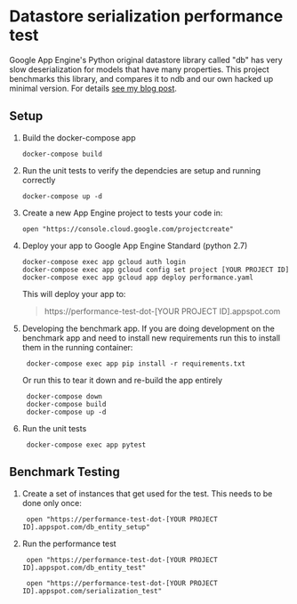 # Datastore serialization performance test

Google App Engine's Python original datastore library called "db" has very slow deserialization for models that have many properties. This project benchmarks this library, and compares it to ndb and our own hacked up minimal version. For details [see my blog post](http://www.evanjones.ca/app-engine-db-serialization.html).


## Setup

1. Build the docker-compose app

   ```shell script
   docker-compose build
   ```

2. Run the unit tests to verify the dependcies are setup and running correctly

   ```shell script
   docker-compose up -d
   ```

3. Create a new App Engine project to tests your code in:

   ```shell script
   open "https://console.cloud.google.com/projectcreate"
   ```

4. Deploy your app to Google App Engine Standard (python 2.7)

   ```shell script
   docker-compose exec app gcloud auth login
   docker-compose exec app gcloud config set project [YOUR PROJECT ID]
   docker-compose exec app gcloud app deploy performance.yaml 
   ```
   
   This will deploy your app to:
   > https://performance-test-dot-[YOUR PROJECT ID].appspot.com

5. Developing the benchmark app. If you are doing development on the benchmark app and need to install new requirements run this to install them in the running container: 

    ```shell script
     docker-compose exec app pip install -r requirements.txt
    ```

    Or run this to tear it down and re-build the app entirely
    ```shell script
     docker-compose down
     docker-compose build
     docker-compose up -d 
    ```
   
6. Run the unit tests 

    ```shell script
     docker-compose exec app pytest
    ```


## Benchmark Testing

1. Create a set of instances that get used for the test. This needs to be done only once:

   ```shell script
    open "https://performance-test-dot-[YOUR PROJECT ID].appspot.com/db_entity_setup"
   ```

2. Run the performance test

   ```shell script
    open "https://performance-test-dot-[YOUR PROJECT ID].appspot.com/db_entity_test"
   ```

   ```shell script
    open "https://performance-test-dot-[YOUR PROJECT ID].appspot.com/serialization_test"
   ```
